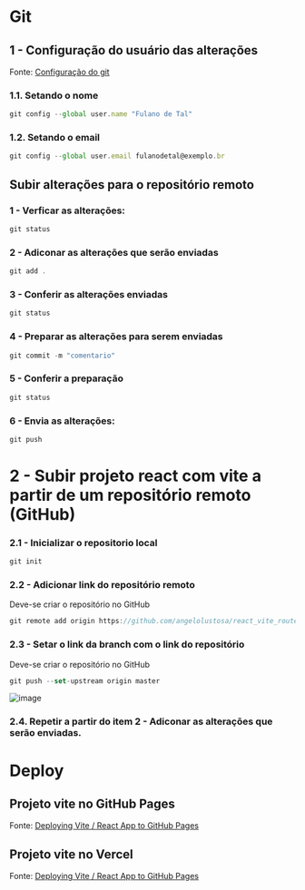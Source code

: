 # Git

## 1 - Configuração do usuário das alterações

Fonte: [Configuração do git](https://git-scm.com/book/pt-br/v2/Come%C3%A7ando-Configura%C3%A7%C3%A3o-Inicial-do-Git)

### 1.1. Setando o nome

```js
git config --global user.name "Fulano de Tal"
```
### 1.2. Setando o email

```js
git config --global user.email fulanodetal@exemplo.br
```

## Subir alterações para o repositório remoto

### 1 - Verficar as alterações:
```js
git status
```
### 2 - Adiconar as alterações que serão enviadas

```js
git add .
```

### 3 - Conferir as alterações enviadas

```js
git status
```
### 4 - Preparar as alterações para serem enviadas

```js
git commit -m "comentario"
```
### 5 - Conferir a preparação

```js
git status
```
### 6 - Envia as alterações:

```js
git push
```

# 2 - Subir projeto react com vite a partir de um repositório remoto (GitHub)

### 2.1 - Inicializar o repositorio local

```js
git init
```

### 2.2 -  Adicionar link do repositório remoto

Deve-se criar o repositório no GitHub

```js
git remote add origin https://github.com/angelolustosa/react_vite_router_fs12.git
```

### 2.3 - Setar o link da branch com o link do repositório

Deve-se criar o repositório no GitHub

```js
git push --set-upstream origin master
```
![image](https://github.com/angelolustosa/react_vite_router_fs12/assets/15823158/36ab4207-6402-4ca5-961e-42b7bc279714)

### 2.4. Repetir a partir do item 2 - Adiconar as alterações que serão enviadas.




# Deploy 

## Projeto vite no GitHub Pages
Fonte: [Deploying Vite / React App to GitHub Pages](https://dev.to/rashidshamloo/deploying-vite-react-app-to-github-pages-35hf)

## Projeto vite no Vercel
Fonte: [Deploying Vite / React App to GitHub Pages](https://dev.to/rashidshamloo/deploying-vite-react-app-to-github-pages-35hf)